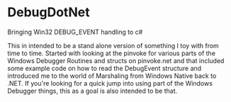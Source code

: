 # DebugDotNet
Bringing Win32 DEBUG_EVENT handling to c#


This in intended to be a stand alone version of something I toy with from time to time.  Started with looking at the pinvoke for various parts of the Windows Debugger Routines and structs on pinvoke.net and that included some example code on how to read the DebugEvent structure and introduced me to the world of Marshaling from Windows Native back to .NET. If you're looking for a quick jump into using part of the Windows Debugger things, this as a goal is also intended to be that.




